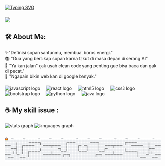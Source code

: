 [![Typing SVG](https://readme-typing-svg.demolab.com?font=Fira+Code&pause=1000&width=435&lines=Perasaan+gak+gini.+%F0%9F%97%BF)](https://git.io/typing-svg)

###

<div align="left">
  <img height="" src="https://github.com/user-attachments/assets/5dc22ebc-c079-41a0-bf06-8f5c0f15903e"  />
</div>

###

<h2 align="left">🛠 About Me:</h2>

###

<p align="left">✨"Definisi sopan santunmu, membuat boros energi."<br>📚 "Gua yang bersikap sopan karna takut di masa depan di serang AI"<br>🎯 "Ya kan jalan" gak usah clean code yang penting gue bisa baca dan gak di pecat."<br>🎲 "Ngapain bikin web kan di google banyak."</p>

###

<div align="left">
  <img src="https://cdn.jsdelivr.net/gh/devicons/devicon/icons/javascript/javascript-original.svg" height="40" alt="javascript logo"  />
  <img width="12" />
  <img src="https://cdn.jsdelivr.net/gh/devicons/devicon/icons/react/react-original.svg" height="40" alt="react logo"  />
  <img width="12" />
  <img src="https://cdn.jsdelivr.net/gh/devicons/devicon/icons/html5/html5-original.svg" height="40" alt="html5 logo"  />
  <img width="12" />
  <img src="https://cdn.jsdelivr.net/gh/devicons/devicon/icons/css3/css3-original.svg" height="40" alt="css3 logo"  />
  <img width="12" />
  <img src="https://cdn.jsdelivr.net/gh/devicons/devicon/icons/bootstrap/bootstrap-original.svg" height="40" alt="bootstrap logo"  />
  <img width="12" />
  <img src="https://cdn.jsdelivr.net/gh/devicons/devicon/icons/python/python-original.svg" height="40" alt="python logo"  />
  <img width="12" />
  <img src="https://cdn.jsdelivr.net/gh/devicons/devicon/icons/java/java-original.svg" height="40" alt="java logo"  />
</div>

###

<h2 align="left">☕ My  skill issue :</h2>

###

<div align="left">
  <img src="https://github-readme-stats.vercel.app/api?username=herinoc&hide_title=false&hide_rank=false&show_icons=true&include_all_commits=true&count_private=true&disable_animations=false&theme=dracula&locale=en&hide_border=false&order=1" height="150" alt="stats graph"  />
  <img src="https://github-readme-stats.vercel.app/api/top-langs?username=herinoc&locale=en&hide_title=false&layout=compact&card_width=320&langs_count=5&theme=swift&hide_border=false&order=2&custom_title=Kesaktian" height="150" alt="languages graph"  />
</div>

###

<h2 align="left"></h2>

###

<picture>
  <source media="(prefers-color-scheme: dark)" srcset="https://raw.githubusercontent.com/herinoc/herinoc/output/pacman-contribution-graph-dark.svg">
  <source media="(prefers-color-scheme: light)" srcset="https://raw.githubusercontent.com/herinoc/herinoc/output/pacman-contribution-graph.svg">
  <img alt="pacman contribution graph" src="https://raw.githubusercontent.com/herinoc/herinoc/output/pacman-contribution-graph.svg">
</picture>

###
